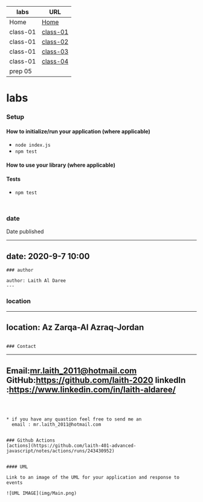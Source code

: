 


**labs**     | **URL**
------------ | -------------
Home         | [Home](https://github.com/laith-401-advanced-javascript/notes)
 class-01       | [class-01](https://github.com/laith-401-advanced-javascript/notes/pull/1)
 class-01     | [class-02](https://github.com/laith-401-advanced-javascript/notes/pull/2)
 class-01     | [class-03](https://github.com/laith-401-advanced-javascript/notes/pull/3)
 class-01     | [class-04](https://github.com/laith-401-advanced-javascript/notes/pull/4)
 prep 05     | []()





# labs


### Setup


#### How to initialize/run your application (where applicable)

-  `node index.js`
- `npm test `

#### How to use your library (where applicable)

#### Tests

- `npm test`

```


```
### date
Date published

---
date: 2020-9-7 10:00
---
```
### author

author: Laith Al Daree
---
```
### location

---
location: Az Zarqa-Al Azraq-Jordan
---
```

### Contact 
```
---
Email:mr.laith_2011@hotmail.com
GitHub:https://github.com/laith-2020
linkedIn :https://www.linkedin.com/in/laith-aldaree/
---
```



* if you have any quastion feel free to send me an 
  email : mr.laith_2011@hotmail.com


### Github Actions
[actions](https://github.com/laith-401-advanced-javascript/notes/actions/runs/243430952)


#### UML

Link to an image of the UML for your application and response to events

![UML IMAGE](img/Main.png)
